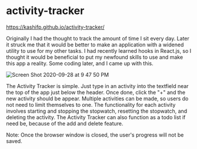 # activity-tracker

https://kashifp.github.io/activity-tracker/

Originally I had the thought to track the amount of time I sit every day. Later it struck me that it would be better to make an application with a widened
utility to use for my other tasks. I had recently learned hooks in React.js, so I thought it would be beneficial to put my newfound skills to use and make
this app a reality. Some coding later, and I came up with this.

![Screen Shot 2020-09-28 at 9 47 50 PM](https://user-images.githubusercontent.com/56524239/95283432-ce22ca80-0829-11eb-9499-bc5ae62ce3fc.png)

The Activity Tracker is simple. Just type in an activity into the textfield near the top of the app just below the header. Once done, click the "+" and
the new activity should be appear. Multiple activities can be made, so users do not need to limit themselves to one. The functionality for each activity
involves starting and stopping the stopwatch, resetting the stopwatch, and deleting the activity. The Activity Tracker can also function as a todo list if
need be, because of the add and delete feature. 

Note: Once the browser window is closed, the user's progress will not be saved. 
